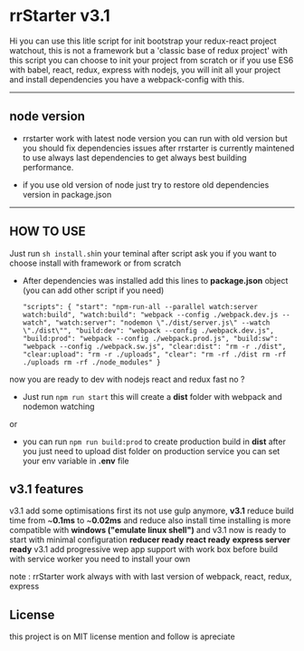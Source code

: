 ﻿rrStarter v3.1
===================


Hi you can use this litle script for init bootstrap your redux-react project watchout, this is not a framework but a 'classic base of redux project' with this script you can choose to init your project from scratch or if you use ES6 with babel, react, redux, express with nodejs, you will init all your project and install dependencies you have a webpack-config with this.

----------

## node version
- rrstarter work with latest node version you can run with old version but you should fix dependencies issues after rrstarter is currently maintened to use always last dependencies to get always best building performance.

- if you use old version of node just try to restore old dependencies version in package.json 

-------------

HOW TO USE
-------------

Just run `sh install.sh`in your teminal after script ask you if you want to choose install with framework or from scratch

- After dependencies was installed add this lines to **package.json** object (you can add other script if you need)

	`"scripts": {
	    "start": "npm-run-all --parallel watch:server watch:build",
	    "watch:build": "webpack --config ./webpack.dev.js --watch",
	    "watch:server": "nodemon \"./dist/server.js\" --watch \"./dist\"",
	    "build:dev": "webpack --config ./webpack.dev.js",
	    "build:prod": "webpack --config ./webpack.prod.js",
	    "build:sw": "webpack --config ./webpack.sw.js",
	    "clear:dist": "rm -r ./dist",
	    "clear:upload": "rm -r ./uploads",
	    "clear": "rm -rf ./dist rm -rf ./uploads rm -rf ./node_modules"
	  }`


now you are ready to dev with nodejs react and redux fast no ?

- Just run `npm run start` this will create a **dist** folder with webpack and nodemon watching

or

- you can run `npm run build:prod` to create production build in **dist** after you just need to upload dist folder on production service you can set your env variable in **.env** file


## v3.1 features

v3.1 add some optimisations first its not use gulp anymore, **v3.1** reduce build time from ~**0.1ms** to ~**0.02ms** and reduce also install time
installing is more compatible with **windows ("emulate linux shell")** and v3.1 now is ready to start with minimal configuration **reducer ready** **react ready** **express server ready**
v3.1 add progressive wep app support with work box before build with service worker you need to install your own 


note : rrStarter work always with with last version of webpack, react, redux, express

## License

this project is on MIT license mention and follow is apreciate